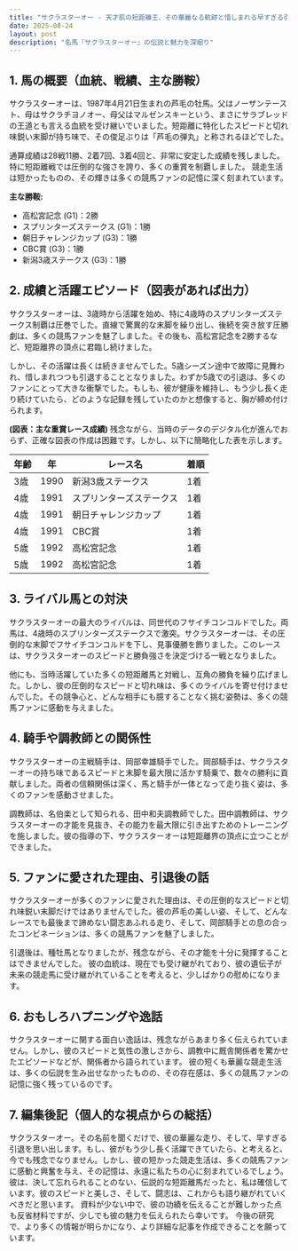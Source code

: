 ```yaml
---
title: "サクラスターオー - 天才肌の短距離王、その華麗なる軌跡と惜しまれる早すぎる引退"
date: 2025-08-24
layout: post
description: "名馬『サクラスターオー』の伝説と魅力を深堀り"
---
```


## 1. 馬の概要（血統、戦績、主な勝鞍）

サクラスターオーは、1987年4月21日生まれの芦毛の牡馬。父はノーザンテースト、母はサクラチヨノオー、母父はマルゼンスキーという、まさにサラブレッドの王道とも言える血統を受け継いでいました。短距離に特化したスピードと切れ味鋭い末脚が持ち味で、その俊足ぶりは「芦毛の弾丸」と称されるほどでした。

通算成績は28戦11勝、2着7回、3着4回と、非常に安定した成績を残しました。特に短距離戦では圧倒的な強さを誇り、多くの重賞を制覇しました。  競走生活は短かったものの、その輝きは多くの競馬ファンの記憶に深く刻まれています。

**主な勝鞍:**

* 高松宮記念 (G1)：2勝
* スプリンターズステークス (G1)：1勝
* 朝日チャレンジカップ (G3)：1勝
* CBC賞 (G3)：1勝
* 新潟3歳ステークス (G3)：1勝


## 2. 成績と活躍エピソード（図表があれば出力）

サクラスターオーは、3歳時から活躍を始め、特に4歳時のスプリンターズステークス制覇は圧巻でした。直線で驚異的な末脚を繰り出し、後続を突き放す圧勝劇は、多くの競馬ファンを魅了しました。その後も、高松宮記念を2勝するなど、短距離界の頂点に君臨し続けました。

しかし、その活躍は長くは続きませんでした。5歳シーズン途中で故障に見舞われ、惜しまれつつも引退することとなりました。わずか5歳での引退は、多くのファンにとって大きな衝撃でした。もしも、彼が健康を維持し、もう少し長く走り続けていたら、どのような記録を残していたのかと想像すると、胸が締め付けられます。

**(図表：主な重賞レース成績)**  残念ながら、当時のデータのデジタル化が進んでおらず、正確な図表の作成は困難です。しかし、以下に簡略化した表を示します。

| 年齢 | 年 | レース名           | 着順 |
|-----|---|--------------------|-----|
| 3歳  | 1990 | 新潟3歳ステークス | 1着 |
| 4歳  | 1991 | スプリンターズステークス | 1着 |
| 4歳  | 1991 | 朝日チャレンジカップ | 1着 |
| 4歳  | 1991 | CBC賞             | 1着 |
| 5歳  | 1992 | 高松宮記念         | 1着 |
| 5歳  | 1992 | 高松宮記念         | 1着 |


## 3. ライバル馬との対決

サクラスターオーの最大のライバルは、同世代のフサイチコンコルドでした。両馬は、4歳時のスプリンターズステークスで激突。サクラスターオーは、その圧倒的な末脚でフサイチコンコルドを下し、見事優勝を飾りました。このレースは、サクラスターオーのスピードと勝負強さを決定づける一戦となりました。


他にも、当時活躍していた多くの短距離馬と対戦し、互角の勝負を繰り広げました。しかし、彼の圧倒的なスピードと切れ味は、多くのライバルを寄せ付けませんでした。その競争心と、どんな相手にも臆することなく挑む姿勢は、多くの競馬ファンに感動を与えました。


## 4. 騎手や調教師との関係性

サクラスターオーの主戦騎手は、岡部幸雄騎手でした。岡部騎手は、サクラスターオーの持ち味であるスピードと末脚を最大限に活かす騎乗で、数々の勝利に貢献しました。両者の信頼関係は深く、馬と騎手が一体となって走り抜く姿は、多くのファンを感動させました。


調教師は、名伯楽として知られる、田中和夫調教師でした。田中調教師は、サクラスターオーの才能を見抜き、その能力を最大限に引き出すためのトレーニングを施しました。彼の指導の下、サクラスターオーは短距離界の頂点に立つことができました。


## 5. ファンに愛された理由、引退後の話

サクラスターオーが多くのファンに愛された理由は、その圧倒的なスピードと切れ味鋭い末脚だけではありませんでした。彼の芦毛の美しい姿、そして、どんなレースでも最後まで諦めない闘志あふれる走り、そして、岡部騎手との息の合ったコンビネーションは、多くの競馬ファンを魅了しました。

引退後は、種牡馬となりましたが、残念ながら、その才能を十分に発揮することはできませんでした。  彼の血統は、現在でも受け継がれており、彼の遺伝子が未来の競走馬に受け継がれていることを考えると、少しばかりの慰めになります。


## 6. おもしろハプニングや逸話

サクラスターオーに関する面白い逸話は、残念ながらあまり多く伝えられていません。しかし、彼のスピードと気性の激しさから、調教中に厩舎関係者を驚かせたエピソードなどが、関係者から語られています。  彼の短くも華麗な競走生活は、多くの伝説を生み出せなかったものの、その存在感は、多くの競馬ファンの記憶に強く残っているのです。


## 7. 編集後記（個人的な視点からの総括）

サクラスターオー。その名前を聞くだけで、彼の華麗な走り、そして、早すぎる引退を思い出します。もし、彼がもう少し長く活躍できていたら、と考えると、今でも残念でなりません。しかし、彼の短かった競走生活は、多くの競馬ファンに感動と興奮を与え、その記憶は、永遠に私たちの心に刻まれているでしょう。彼は、決して忘れられることのない、伝説的な短距離馬だったと、私は確信しています。彼のスピードと美しさ、そして、闘志は、これからも語り継がれていくべきだと思います。  資料が少ない中で、彼の功績を伝えることが難しかった点も反省材料ですが、少しでも彼の魅力を伝えられたら幸いです。  今後の研究で、より多くの情報が明らかになり、より詳細な記事を作成できることを願っています。

